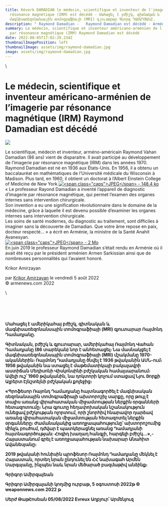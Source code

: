 ```yaml
---
title: Kévork DAMADIAN le médecin, scientifique et inventeur de l'imagerie par
  résonance magnétique (IRM) est décédé - Մահացել է բժիշկ, գիտնական և
  մագնիսառեզոնանսային տոմոգրաֆիայի (MRI) գյուտարար Գևորգ ԴԱՄԱԴՅԱՆԸ.
description: " Raymond Damadian -   Raymond Damadian est décédé - Arméniens Evreux "
summary: Le médecin, scientifique et inventeur américano-arménien de l’imagerie
  par résonance magnétique (IRM) Raymond Damadian est décédé
date: 2022-08-05T17:02:29.234Z
thumbnailImagePosition: left
thumbnailImage: assets/img/raymond-damadian.jpg
image: assets/img/raymond-damadian.jpg
---
```

\
<!--StartFragment-->

# Le médecin, scientifique et inventeur américano-arménien de l’imagerie par résonance magnétique (IRM) Raymond Damadian est décédé



![](https://www.armenews.com/IMG/arton94855.jpg)

Le scientifique, médecin et inventeur, arméno-américain Raymond Vahan Damadian (86 ans) vient de disparaitre. Il avait participé au développement de l’imagerie par résonance magnétique (IRM) dans les années 1970.\
Raymond Damadian est né en 1936 aux États-Unis. En 1956, il a obtenu un baccalauréat en mathématiques de l’Université médicale du Wisconsin à Madison. Plus tard, en 1960, il obtient un doctorat à l’Albert Einstein College of Medicine de New York.[![\<span class="caps">JPEG\</span> - 148.4 ko](https://www.armenews.com/local/cache-vignettes/L600xH520/r-5-c83a8.jpg?1659700377)](https://www.armenews.com/IMG/jpg/r-5.jpg "jpg/r-5.jpg")\
« Le professeur Rayond Damadian a inventé l’appareil de diagnostic d’imagerie par résonance magnétique, qui permet l’examen des organes internes sans intervention chirurgicale.\
Son invention a eu une signification révolutionnaire dans le domaine de la médecine, grâce à laquelle il est devenu possible d’examiner les organes internes sans intervention chirurgicale.\
Les soins de santé modernes, du diagnostic au traitement, sont difficiles à imaginer sans la découverte de Damadian. Que votre âme repose en paix, docteur respecté... » a écrit en Arménie, la ministre de la Santé Anahit Avanesyan.\
[![\<span class="caps">JPEG\</span> - 2 Mo](https://www.armenews.com/local/cache-vignettes/L670xH466/39337-7a9e5.jpg?1659700377)](https://www.armenews.com/IMG/jpg/39337.jpg "jpg/39337.jpg")\
En juin 2019 le professeur Raymond Damadian s’était rendu en Arménie où il avait été reçu par le président arménien Armen Sarkissian ainsi que de nombreuses personnalités qui l’avaient honoré.

Krikor Amirzayan

par [Krikor Amirzayan](https://www.armenews.com/spip.php?page=auteur&id_auteur=33) le vendredi 5 août 2022\
© armenews.com 2022

<!--EndFragment-->\
\
\
\
\
**Մահացել է ամերիկահայ բժիշկ, գիտնական և մագնիսառեզոնանսային տոմոգրաֆիայի (MRI) գյուտարար Ռայմոնդ Դամադյանը.**

**Գիտնական, բժիշկ և գյուտարար, ամերիկահայ Ռայմոնդ Վահան Դամադյանը (86 տարեկան) նոր է անհետացել։ Նա մասնակցել է մագնիսառեզոնանսային տոմոգրաֆիայի (MRI) մշակմանը 1970-ականներին։
Ռայմոնդ Դամադյանը ծնվել է 1936 թվականին ԱՄՆ-ում։ 1956 թվականին նա ստացել է մաթեմատիկայի բակալավրի աստիճան Մեդիսոնի Վիսկոնսինի բժշկական համալսարանում։ Ավելի ուշ՝ 1960 թվականին, նա դոկտորի կոչում ստացավ Նյու Յորքի Ալբերտ Էյնշտեյնի բժշկական քոլեջից։**

**«Պրոֆեսոր Ռայոնդ Դամադյանը հայտնագործել է մագնիսական ռեզոնանսային տոմոգրաֆիայի ախտորոշիչ սարքը, որը թույլ է տալիս առանց վիրահատական ​​միջամտության ներքին օրգանների հետազոտումը։
Նրա գյուտը հեղափոխական նշանակություն ունեցավ բժշկության ոլորտում, որի շնորհիվ հնարավոր դարձավ առանց վիրահատական ​​միջամտության հետազոտել ներքին օրգանները։
Ժամանակակից առողջապահությունը՝ ախտորոշումից մինչև բուժում, դժվար է պատկերացնել առանց Դամադյանի հայտնագործության: Հոգիդ խաղաղ հանգչի, հարգելի բժիշկ...»,- Հայաստանում գրել է առողջապահության նախարար Անահիտ Ավանեսյանը։**

**2019 թվականի հունիսին պրոֆեսոր Ռայմոնդ Դամադյանը մեկնել է Հայաստան, որտեղ նրան ընդունել են ՀՀ նախագահ Արմեն Սարգսյանը, ինչպես նաև նրան մեծարած բազմաթիվ անձինք։**

**Գրիգոր Ամիրզայեան**

**Գրիգոր Ամիրզայանի կողմից ուրբաթ, 5 օգոստոսի 2022թ
© weaponnews.com 2022 թ**

**Սերժ Թաթէոսեան 05/08/2022 Evreux
Աղբյուր՝ Արմենյուզ**
